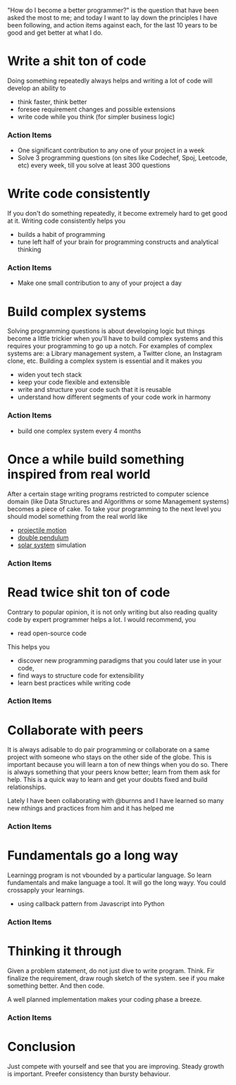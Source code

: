 "How do I become a better programmer?" is the question that have been asked the most to me; and today I want to lay down the principles I have been following, and action items against each, for the last 10 years to be good and get better at what I do.

# Write a shit ton of code
Doing something repeatedly always helps and writing a lot of code will develop an ability to

 - think faster, think better
 - foresee requirement changes and possible extensions
 - write code while you think (for simpler business logic)

### Action Items

 - One significant contribution to any one of your project in a week
 - Solve 3 programming questions (on sites like Codechef, Spoj, Leetcode, etc) every week, till you solve at least 300 questions

# Write code consistently
If you don't do something repeatedly, it become extremely hard to get good at it. Writing code consistently helps you

 - builds a habit of programming
 - tune left half of your brain for programming constructs and analytical thinking

### Action Items

 - Make one small contribution to any of your project a day

# Build complex systems
Solving programming questions is about developing logic but things become a little trickier when you'll have to build complex systems and this requires your programming to go up a notch. For examples of complex systems are: a Library management system, a Twitter clone, an Instagram clone, etc. Building a complex system is essential and it makes you

 - widen yout tech stack
 - keep your code flexible and extensible
 - write and structure your code such that it is reusable
 - understand how different segments of your code work in harmony

### Action Items

 - build one complex system every 4 months

# Once a while build something inspired from real world
After a certain stage writing programs restricted to computer science domain (like Data Structures and Algorithms or some Management systems) becomes a piece of cake. To take your programming to the next level you should model something from the real world like

  - [projectile motion](https://en.wikipedia.org/wiki/Projectile_motion)
  - [double pendulum](https://en.wikipedia.org/wiki/Double_pendulum)
  - [solar system](https://en.wikipedia.org/wiki/Numerical_model_of_the_Solar_System) simulation

### Action Items

# Read twice shit ton of code
Contrary to popular opinion, it is not only writing but also reading quality code by expert programmer helps a lot. I would recommend, you

 - read open-source code

This helps you

 - discover new programming paradigms that you could later use in your code,
 - find ways to structure code for extensibility
 - learn best practices while writing code

### Action Items

# Collaborate with peers
It is always adisable to do pair programming or collaborate on a same project with someone who stays on the other side of the globe. This is important because you will learn a ton of new things when you do so. There is always something that your peers know better; learn from them ask for help. This is a quick way to learn and get your doubts fixed and build relationships.

Lately I have been collaborating with @burnns and I have learned so many new nthings and practices from him and it has helped me

### Action Items

# Fundamentals go a long way
Learningg program is not vbounded by a particular language. So learn fundamentals and make language a tool. It will go the long wayy. You could crossapply your learnings.

 - using callback pattern from Javascript into Python

### Action Items

# Thinking it through
Given a problem statement, do not just dive to write program. Think. Fir finalize the requirement, draw rough sketch of the system. see if you make something better. And then code.

A well planned implementation makes your coding phase a breeze.

### Action Items


# Conclusion
Just compete with yourself and see that you are improving. Steady growth is important. Preefer consistency than bursty behaviour.
